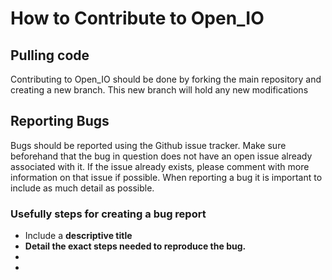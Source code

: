# How to Contribute to Open_IO

## Pulling code

Contributing to Open_IO should be done by forking the main repository and creating a new branch.
This new branch will hold any new modifications

## Reporting Bugs

Bugs should be reported using the Github issue tracker. 
Make sure beforehand that the bug in question does not have an open issue already associated with it. If the issue already exists, please
comment with more information on that issue if possible.
When reporting a bug it is important to include as much detail as possible.

### Usefully steps for creating a bug report
* Include a __descriptive title__
* __Detail the exact steps needed to reproduce the bug.__ 
*
*
